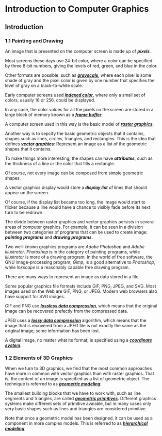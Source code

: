 # Introduction to Computer Graphics

## Introduction

### 1.1 Painting and Drawing

An image that is presented on the computer screen is made up of ***pixels***.

Most screens these days use 24-bit color, where a color can be specified by three 8-bit numbers,
giving the levels of red, green, and blue in the color.

Other formats are possible, such as ***[grayscale][0]***,
where each pixel is some shade of gray and the pixel color is given by one number that specifies
the level of gray on a black-to-white scale.

Early computer screens used ***[indexed color][1]***,
where only a small set of colors, usually 16 or 256, could be displayed.

In any case, the color values for all the pixels on the screen are stored in a large block of
memory known as a ***[frame buffer][2]***.

A computer screen used in this way is the basic model of ***[raster graphics][3]***.

Another way is to sepcify the basic geometric objects that it contains, shapes such as lines,
circles, triangles, and rectangles. This is the idea that defines ***[vector graphics][4]***:
Represent an image as a list of the geometric shapes that it contains.

To make things more interesting, the shapes can have ***attributes***, such as the thickness of a
line or the color that fills a rectangle.

Of course, not every image can be composed from simple geometric shapes.

A vector graphics display would store a ***display list*** of lines that should appear on the
screen.

Of course, if the display list became too long, the image would start to flicker because a line
would have a chance to visibly fade before its next turn to be redrawn.

The divide between raster graphics and vector graphics persists in several areas of computer
graphics. For example, it can be seen in a division between two categories of programs that can be
used to create image: ***painting programs*** and ***drawing programs***.

Two well-known graphics programs are *Adobe Photoshop* and *Adobe Illustrator*. *Photoshop* is in
the category of painting programs, while *Illustrator* is more of a drawing program. In the world
of free software, the GNU image-processing program, *Gimp*, is a good alternative to *Photoshop*,
while *Inkscape* is a reasonably capable free drawing program.

There are many ways to represent an image as data stored in a file.

Some popular graphics file formats include GIF, PNG, JPEG, and SVG. Most images used on the Web are
GIF, PNG, or JPEG. Modern web browsers also have support for SVG images.

GIF and PNG use ***[lossless data compression][5]***, which means that the original image can be
recovered prefectly from the compressed data.

JPEG uses a ***[lossy data compression][6]*** algorithm, which means that the image that is
recovered from a JPEG file is not exactly the same as the original image; some information has been
lost.

A digital image, no matter what its format, is specified using a ***[coordinate system][7]***.

### 1.2 Elements of 3D Graphics

When we turn to 3D graphics, we find that the most common approaches have more in common with
vector graphics than with raster graphics. That is, the content of an image is specified as a list
of geometric object. The technique is referred to as ***[geometric modeling][8]***.

The smallest building blocks that we have to work with, such as line segments and triangles, are
called ***[geometric primitives][9]***. Different graphics systems make different sets of primitive
avaiable, but in many cases only very basic shapes such as lines and triangles are considered
primitive.

Note that once a geometric model has been designed, it can be used as a component in more complex
models. This is referred to as ***[hierarchical modeling][10]***.

<!-- Links -->
[0]: https://en.wikipedia.org/wiki/Grayscale
[1]: https://en.wikipedia.org/wiki/Indexed_color
[2]: https://en.wikipedia.org/wiki/Framebuffer
[3]: https://en.wikipedia.org/wiki/Raster_graphics
[4]: https://en.wikipedia.org/wiki/Vector_graphics
[5]: https://en.wikipedia.org/wiki/Lossless_compression
[6]: https://en.wikipedia.org/wiki/Lossy_compression
[7]: https://en.wikipedia.org/wiki/Coordinate_system
[8]: https://en.wikipedia.org/wiki/Geometric_modeling
[9]: https://en.wikipedia.org/wiki/Geometric_primitive
[10]: https://en.wikipedia.org/wiki/Bayesian_hierarchical_modeling
